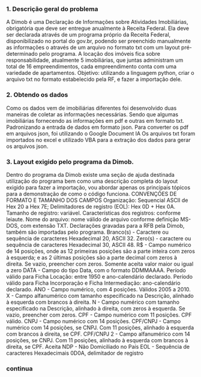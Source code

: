 ### 1. Descrição geral do problema 
 A Dimob é uma Declaração de Informações sobre Atividades Imobiliárias, obrigatória 
que deve ser entregue anualmente à Receita Federal.
Ela deve ser declarada através de um programa próprio da Receita Federal, 
disponibilizado no portal do gov.br, podendo ser preenchido manualmente as 
informações o através de um arquivo no formato txt com um layout pré-determinado pelo 
programa.
A locação dos imóveis fica sobre responsabilidade, atualmente 5 imobiliárias, que juntas 
administram um total de 16 empreendimentos, cada empreendimento conta com uma 
variedade de apartamentos.
Objetivo: utilizando a linguagem python, criar o arquivo txt no formato estabelecido pela 
RF, e fazer a importação dele.
### 2. Obtendo os dados
Como os dados vem de imobiliárias diferentes foi desenvolvido duas maneiras de coletar 
as informações necessárias.
Sendo que algumas imobiliárias fornecendo as informações em pdf e outras em formato 
txt.
Padronizando a entrada de dados em formato json.
Para converter os pdf em arquivos json, foi utilizando o Google Document IA
Os arquivos txt foram importados no excel e utilizado VBA para a extração dos dados para 
gerar os arquivos json.
### 3. Layout exigido pelo programa da Dimob.
Dentro do programa da Dimob existe uma seção de ajuda destinada utilização do 
programa bem como uma descrição completa do layout exigido para fazer a importação, 
vou abordar apenas os principais tópicos para a demonstração de como o código 
funciona.
CONVENÇÕES DE FORMATO E TAMANHO DOS CAMPOS
Organização: Sequencial ASCII de Hex 20 a Hex 7E;
Delimitadores de registro (EOL): Hex 0D + Hex 0A.
Tamanho de registro: variável.
Características dos registros: conforme leiaute.
Nome do arquivo: nome válido de arquivo conforme definição MS-DOS, com extensão 
TXT.
Declarações gravadas para a RFB pela Dimob, também são importadas pelo programa.
Branco(s) - Caractere ou sequência de caracteres Hexadecimal 20, ASCII 32.
Zero(s) - caractere ou sequência de caracteres Hexadecimal 30, ASCII 48.
R$ - Campo numérico de 14 posições, onde as 12 primeiras posições são a parte inteira 
com zeros à esquerda; e as 2 últimas posições são a parte decimal com zeros à direita. Se 
vazio, preencher com zeros. Somente aceita valor maior ou igual a zero
DATA - Campo do tipo Data, com o formato DDMMAAAA. Período válido para Ficha 
Locação: entre 1950 e ano-calendário declarado. Período válido para Ficha Incorporação 
e Ficha Intermediação: ano-calendário declarado.
ANO - Campo numérico, com 4 posições. Válidos 2005 a 2010.
X - Campo alfanumérico com tamanho especificado na Descrição, alinhado à esquerda 
com brancos à direita.
N - Campo numérico com tamanho especificado na Descrição, alinhado à direita, com 
zeros à esquerda. Se vazio, preencher com zeros.
CPF - Campo numérico com 11 posições. CPF válido.
CNPJ - Campo numérico com 14 posições.
CPF/CNPJ - Campo numérico com 14 posições, se CNPJ. Com 11 posições, alinhado à 
esquerda com brancos à direita, se CPF.
CPF/CNPJ 2 - Campo alfanumérico com 14 posições, se CNPJ. Com 11 posições, alinhado 
à esquerda com brancos à direita, se CPF. Aceita NDP - Não Domiciliado no País
EOL - Sequência de caracteres Hexadecimais 0D0A, delimitador de registro

### continua
